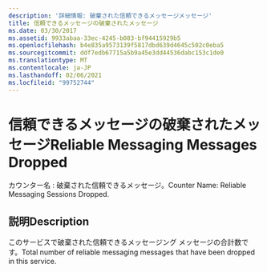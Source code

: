 ```yaml
---
description: '詳細情報: 破棄された信頼できるメッセージメッセージ'
title: 信頼できるメッセージの破棄されたメッセージ
ms.date: 03/30/2017
ms.assetid: 9933abaa-33ec-4245-b083-bf94415929b5
ms.openlocfilehash: b4e835a9573139f5817dbd639d4645c502c0eba5
ms.sourcegitcommit: ddf7edb67715a5b9a45e3dd44536dabc153c1de0
ms.translationtype: MT
ms.contentlocale: ja-JP
ms.lasthandoff: 02/06/2021
ms.locfileid: "99752744"
---
```

# <a name="reliable-messaging-messages-dropped"></a><span data-ttu-id="ff9b0-103">信頼できるメッセージの破棄されたメッセージ</span><span class="sxs-lookup"><span data-stu-id="ff9b0-103">Reliable Messaging Messages Dropped</span></span>

<span data-ttu-id="ff9b0-104">カウンター名 : 破棄された信頼できるメッセージ。</span><span class="sxs-lookup"><span data-stu-id="ff9b0-104">Counter Name: Reliable Messaging Sessions Dropped.</span></span>  
  
## <a name="description"></a><span data-ttu-id="ff9b0-105">説明</span><span class="sxs-lookup"><span data-stu-id="ff9b0-105">Description</span></span>  

 <span data-ttu-id="ff9b0-106">このサービスで破棄された信頼できるメッセージング メッセージの合計数です。</span><span class="sxs-lookup"><span data-stu-id="ff9b0-106">Total number of reliable messaging messages that have been dropped in this service.</span></span>
